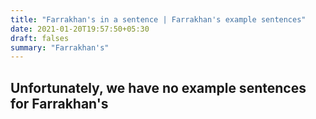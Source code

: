 ```yaml
---
title: "Farrakhan's in a sentence | Farrakhan's example sentences"
date: 2021-01-20T19:57:50+05:30
draft: falses
summary: "Farrakhan's"
---
```

## Unfortunately, we have no example sentences for Farrakhan's                 
